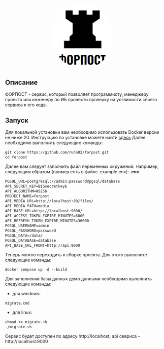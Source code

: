<p align="center">
  <img src='https://github.com/ruha02/forpost/blob/main/apps/web/src/assets/readme_logo.png?raw=true' height="auto" width="200px" style="border-radius:50%">
</p>


## Описание
ФОРПОСТ - сервис, который позволяет программисту, менеджеру проекта или инженеру по ИБ провести проверку на уязвимости своего сервиса и его кода.

## Запуск
Для локальной установки вам необходимо использовать Docker версии не ниже 20. Инструкцию по установке можете найти [здесь](https://docs.docker.com/engine/install/)
Далее необходимо выполнить следующие команды:
```
git clone https://github.com/ruha02/forpost.git
cd forpost
```
Далее вам следует заполнить файл переменных окружений. Например, следующим образом (пример есть в файле .example.env):
***.env***
```
PGSQL_URL=postgresql://admin:password@pgsql/database
API_SECRET_KEY=BIGsecretkey$
API_ALGORITHM=HS256
PROJECT_NAME=forpost
API_MEDIA_URL=http://localhost:80/files/
API_MEDIA_PATH=media
API_BASE_URL=http://localhost:9000/
API_ACCESS_TOKEN_EXPIRE_MINUTES=6000
API_REFRESH_TOKEN_EXPIRE_MINUTES=36000
PGSQL_USERNAME=admin 
PGSQL_PASSWORD=password
PGSQL_DATA=/data/
PGSQL_DATABASE=database
API_BASE_URL_FRONT=http://api:9000
```
Теперь можно переходить к сборке проекта. Для этого выполните следующие команды:
```
docker compose up -d --build
```
Для заполнения базы данных демо данными необходимо выполнить следующие команды:
- для windows:
```
migrate.cmd
```
- для linux:
```
chmod +x migrate.sh
./migrate.sh
```
Сервис будет доступен по адресу http://localhost, api севриса - http://localhost:9000
